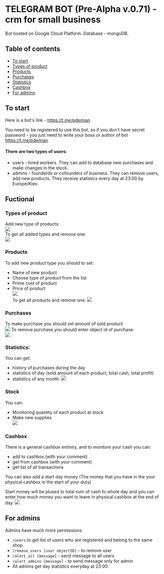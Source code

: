 # TELEGRAM BOT (Pre-Alpha v.0.71) - crm for small business

Bot hosted on Google Cloud Platform. Database - mongoDB.

## Table of contents
* [To start](#to-start)
* [Types of product](#types-of-product)
* [Products](#products)
* [Purchases](#purchases)
* [Statistics](#statistics)
* [Cashbox](#cashbox)
* [For admins](#for-admins)

## To start
Here is a bot's link - https://t.me/pdemian

You need to be registered to use this bot, so if you don't have secret password - you just need to write your boss or author of bot https://t.me/pdemian

#### There are two types of users:
* users - hired workers. They can add to database new purchases and make changes in the stock.
* admins - founderds or cofounders of business. They can remove users, add new products. They receive statistics every day at 23:00 by Europe/Kiev.

## Fuctional

### Types of product
Add new type of products:  
![](/assets/images/add_type.gif)  
To get all added types and remove one:  
![](/assets/images/remove_type.gif)  

### Products
To add new product type you should to set:
* Name of new product
* Choose type of product from the list
* Prime cost of product
* Price of product  
![](/assets/images/create_product.gif)  
To get all products and remove one: 
![](/assets/images/remove_product.gif)  

### Purchases
To make purchase you should set amount of sold product:  
![](/assets/images/make_purchase.gif)
To remove purchase you should enter object id of purchase:  
![](/assets/images/remove_purchase.gif)  

### Statistics:
You can get:
* history of purchases during the day
* statistics of day (sold amount of each product, total cash, total profit)
* statistics of any month. 
![](/assets/images/statistics.gif)  
 
### Stock
You can:
* Monitoring quantity of each product at stock
* Make new supplies  
![](/assets/images/stock.gif)  

### Cashbox
There is a general cashbox entinity, and to monitore your cash you can:
* add to cashbox (with your comment)
* get from cashbox (with your comment)
* get list of all transactions

You can also add a start day money (The money that you have in the your physical cashbox in the start of your duty)

Start money will be plused to total sum of cash fo whole day and you can enter how much money you want to leave in physical cashbox at the end of day.
![](/assets/images/stock.gif)  

## For admins

Admins have much more permissions.
* `/users` to get list of users who are registered and belong to the same shop
* `/remove_users [user objectID]` - to remove user
* `/alert_all [message]` - send message to all users
* `/alert_admins [message]` - to send message only for admin
* All admins get day statistics everyday at 23 00.

